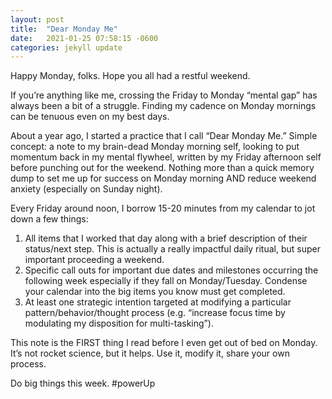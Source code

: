 ```yaml
---
layout: post
title:  "Dear Monday Me"
date:   2021-01-25 07:58:15 -0600
categories: jekyll update
---
```


Happy Monday, folks.  Hope you all had a restful weekend.  

If you’re anything like me, crossing the Friday to Monday “mental gap” has always been a bit of a struggle.  Finding my cadence on Monday mornings can be tenuous even on my best days.  

About a year ago, I started a practice that I call “Dear Monday Me.”  Simple concept: a note to my brain-dead Monday morning self, looking to put momentum back in my mental flywheel, written by my Friday afternoon self before punching out for the weekend.  Nothing more than a quick memory dump to set me up for success on Monday morning AND reduce weekend anxiety (especially on Sunday night).   

Every Friday around noon, I borrow 15-20 minutes from my calendar to jot down a few things:

1)  All items that I worked that day along with a brief description of their status/next step.  This is actually a really impactful daily ritual, but super important proceeding a weekend.   
2)  Specific call outs for important due dates and milestones occurring the following week especially if they fall on Monday/Tuesday.  Condense your calendar into the big items you know must get completed.  
3)  At least one strategic intention targeted at modifying a particular pattern/behavior/thought process (e.g. “increase focus time by modulating my disposition for multi-tasking”).

This note is the FIRST thing I read before I even get out of bed on Monday.  It’s not rocket science, but it helps.  Use it, modify it, share your own process.  

Do big things this week.  #powerUp
